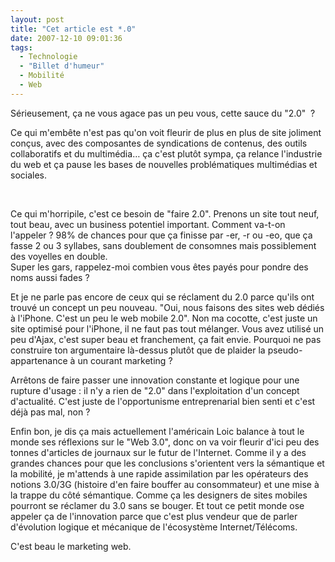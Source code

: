 ```yaml
---
layout: post
title: "Cet article est *.0"
date: 2007-12-10 09:01:36
tags:
  - Technologie
  - "Billet d'humeur"
  - Mobilité
  - Web
---
```


S&#233;rieusement, &#231;a ne vous agace pas un peu vous, cette sauce du &quot;2.0&quot;&#160;&nbsp;?</p>

Ce qui m'emb&#234;te n'est pas qu'on voit fleurir de plus en plus de site joliment con&#231;us, avec des composantes de syndications de contenus, des outils collaboratifs et du multim&#233;dia&#8230; &#231;a c'est plut&#244;t sympa, &#231;a relance l'industrie du web et &#231;a pause les bases de nouvelles probl&#233;matiques multim&#233;dias et sociales.

&#160; 

Ce qui m'horripile, c'est ce besoin de &quot;faire 2.0&quot;. Prenons un site tout neuf, tout beau, avec un business potentiel important. Comment va-t-on l'appeler&nbsp;? 98% de chances pour que &#231;a finisse par -er, -r ou -eo, que &#231;a fasse 2 ou 3 syllabes, sans doublement de consomnes mais possiblement des voyelles en double.    
Super les gars, rappelez-moi combien vous &#234;tes pay&#233;s pour pondre des noms aussi fades&nbsp;?

Et je ne parle pas encore de ceux qui se r&#233;clament du 2.0 parce qu'ils ont trouv&#233; un concept un peu nouveau. &quot;Oui, nous faisons des sites web d&#233;di&#233;s &#224; l'iPhone. C'est un peu le web mobile 2.0&quot;. Non ma cocotte, c'est juste un site optimis&#233; pour l'iPhone, il ne faut pas tout m&#233;langer. Vous avez utilis&#233; un peu d'Ajax, c'est super beau et franchement, &#231;a fait envie. Pourquoi ne pas construire ton argumentaire l&#224;-dessus plut&#244;t que de plaider la pseudo-appartenance &#224; un courant marketing&nbsp;?

Arr&#234;tons de faire passer une innovation constante et logique pour une rupture d'usage&nbsp;: il n'y a rien de &quot;2.0&quot; dans l'exploitation d'un concept d'actualit&#233;. C'est juste de l'opportunisme entreprenarial bien senti et c'est d&#233;j&#224; pas mal, non&nbsp;?

Enfin bon, je dis &#231;a mais actuellement l'am&#233;ricain Loic balance &#224; tout le monde ses r&#233;flexions sur le &quot;Web 3.0&quot;, donc on va voir fleurir d'ici peu des tonnes d'articles de journaux sur le futur de l'Internet. Comme il y a des grandes chances pour que les conclusions s'orientent vers la s&#233;mantique et la mobilit&#233;, je m'attends &#224; une rapide assimilation par les op&#233;rateurs des notions 3.0/3G (histoire d'en faire bouffer au consommateur) et une mise &#224; la trappe du c&#244;t&#233; s&#233;mantique. Comme &#231;a les designers de sites mobiles pourront se r&#233;clamer du 3.0 sans se bouger. Et tout ce petit monde ose appeler &#231;a de l'innovation parce que c'est plus vendeur que de parler d'&#233;volution logique et m&#233;canique de l'&#233;cosyst&#232;me Internet/T&#233;l&#233;coms.

C'est beau le marketing web.
